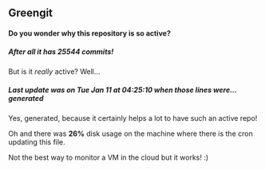 ## Greengit

#### Do you wonder why this repository is so active?

##### After all it has 25544 commits!

But is it *really* active? Well...

##### Last update was on Tue Jan 11 at 04:25:10 when those lines were... generated

Yes, generated, because it certainly helps a lot to have such an active repo!

Oh and there was **26%** disk usage on the machine
where there is the cron updating this file.

Not the best way to monitor a VM in the cloud but it works! :)
